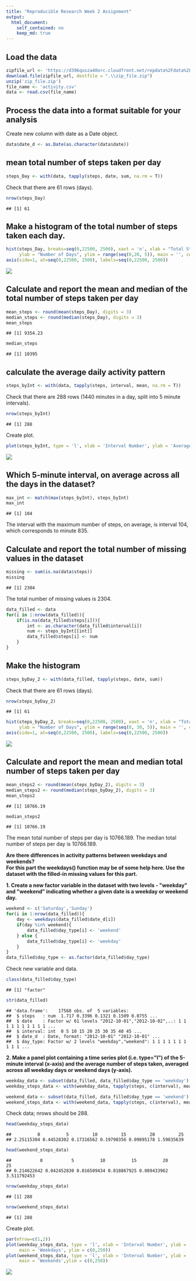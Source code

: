 ```yaml
---
title: "Reproducible Research Week 2 Assignment"
output:
  html_document:
    self_contained: no
    keep_md: true 
---
```




## Load the data 



```r
zipfile_url <- 'https://d396qusza40orc.cloudfront.net/repdata%2Fdata%2Factivity.zip'
download.file(zipfile_url, destfile = ".\\zip_file.zip")
unzip('zip_file.zip')
file_name <- 'activity.csv'
data <- read.csv(file_name)
```


## Process the data into a format suitable for your analysis
Create new column with date as a Date object. 

```r
data$date_d <- as.Date(as.character(data$date))
```


## mean total number of steps taken per day


```r
steps_Day <- with(data, tapply(steps, date, sum, na.rm = T)) 
```
Check that there are 61 rows (days).

```r
nrow(steps_Day) 
```

```
## [1] 61
```

## Make a histogram of the total number of steps taken each day.

```r
hist(steps_Day, breaks=seq(0,22500, 2500), xaxt = 'n', xlab = "Total Steps Taken", 
     ylab = "Number of Days", ylim = range(seq(0,20, 5)), main = '', col = 'powderblue')
axis(side=1, at=seq(0,22500, 2500), labels=seq(0,22500, 2500))
```

![](Figures/histogram-1.png)<!-- -->

## Calculate and report the mean and median of the total number of steps taken per day

```r
mean_steps <- round(mean(steps_Day), digits = 3)
median_steps <- round(median(steps_Day), digits = 3)
mean_steps
```

```
## [1] 9354.23
```

```r
median_steps
```

```
## [1] 10395
```

## calculate the average daily activity pattern  


```r
steps_byInt <- with(data, tapply(steps, interval, mean, na.rm = T)) 
```

Check that there are 288 rows (1440 minutes in a day, split into 5 minute intervals).

```r
nrow(steps_byInt) 
```

```
## [1] 288
```

Create plot.

```r
plot(steps_byInt, type = 'l', xlab = 'Interval Number', ylab = 'Average Number of Steps Taken')
```

![](Figures/linePlot-1.png)<!-- -->

## Which 5-minute interval, on average across all the days in the dataset?

```r
max_int <- match(max(steps_byInt), steps_byInt)
max_int
```

```
## [1] 104
```
The interval with the maximum number of steps, on average, is interval 104, which corresponds to minute 835.

## Calculate and report the total number of missing values in the dataset 

```r
missing <- sum(is.na(data$steps))
missing
```

```
## [1] 2304
```
The total number of missing values is 2304.


```r
data_filled <- data
for(i in 1:nrow(data_filled)){
    if(is.na(data_filled$steps[i])){
        int <- as.character(data_filled$interval[i])
        num <- steps_byInt[[int]]
        data_filled$steps[i] <- num
    }
}
```


## Make the histogram 

```r
steps_byDay_2 <- with(data_filled, tapply(steps, date, sum)) 
```

Check that there are 61 rows (days).

```r
nrow(steps_byDay_2) 
```

```
## [1] 61
```

```r
hist(steps_byDay_2, breaks=seq(0,22500, 2500), xaxt = 'n', xlab = "Total Steps Taken", 
     ylab = "Number of Days", ylim = range(seq(0, 30, 5)), main = '', col = 'powderblue')
axis(side=1, at=seq(0,22500, 2500), labels=seq(0,22500, 2500))
```

![](Figures/histogram2-1.png)<!-- -->

## Calculate and report the mean and median total number of steps taken per day

```r
mean_steps2 <- round(mean(steps_byDay_2), digits = 3)
median_steps2 <- round(median(steps_byDay_2), digits = 3)
mean_steps2
```

```
## [1] 10766.19
```

```r
median_steps2
```

```
## [1] 10766.19
```
The mean total number of steps per day is 10766.189. The median total number of steps per day is 10766.189.


**Are there differences in activity patterns between weekdays and weekends?**  
**For this part the weekdays() function may be of some help here. Use the dataset with the filled-in missing values for this part.**  

**1. Create a new factor variable in the dataset with two levels - "weekday" and "weekend" indicating whether a given date is a weekday or weekend day.**


```r
weekend <- c('Saturday','Sunday')
for(i in 1:nrow(data_filled)){
    day <- weekdays(data_filled$date_d[i])
    if(day %in% weekend){
        data_filled$day_type[i] <- 'weekend'
    } else {
        data_filled$day_type[i] <- 'weekday'
    }
}
data_filled$day_type <- as.factor(data_filled$day_type) 
```
Check new variable and data.

```r
class(data_filled$day_type)
```

```
## [1] "factor"
```

```r
str(data_filled)
```

```
## 'data.frame':	17568 obs. of  5 variables:
##  $ steps   : num  1.717 0.3396 0.1321 0.1509 0.0755 ...
##  $ date    : Factor w/ 61 levels "2012-10-01","2012-10-02",..: 1 1 1 1 1 1 1 1 1 1 ...
##  $ interval: int  0 5 10 15 20 25 30 35 40 45 ...
##  $ date_d  : Date, format: "2012-10-01" "2012-10-01" ...
##  $ day_type: Factor w/ 2 levels "weekday","weekend": 1 1 1 1 1 1 1 1 1 1 ...
```

**2. Make a panel plot containing a time series plot (i.e. type="l") of the 5-minute interval (x-axis) and the average number of steps taken, averaged across all weekday days or weekend days (y-axis).**  



```r
weekday_data <- subset(data_filled, data_filled$day_type == 'weekday')
weekday_steps_data <- with(weekday_data, tapply(steps, c(interval), mean, na.rm = T)) 

weekend_data <- subset(data_filled, data_filled$day_type == 'weekend')
weekend_steps_data <- with(weekend_data, tapply(steps, c(interval), mean, na.rm = T)) 
```

Check data; nrows should be 288.

```r
head(weekday_steps_data)
```

```
##          0          5         10         15         20         25 
## 2.25115304 0.44528302 0.17316562 0.19790356 0.09895178 1.59035639
```

```r
head(weekend_steps_data)
```

```
##           0           5          10          15          20          25 
## 0.214622642 0.042452830 0.016509434 0.018867925 0.009433962 3.511792453
```

```r
nrow(weekday_steps_data)
```

```
## [1] 288
```

```r
nrow(weekend_steps_data)
```

```
## [1] 288
```

Create plot.

```r
par(mfrow=c(1,2))
plot(weekday_steps_data, type = 'l', xlab = 'Interval Number', ylab = 'Average Number of Steps Taken', 
     main = 'Weekdays', ylim = c(0,250))
plot(weekend_steps_data, type = 'l', xlab = 'Interval Number', ylab = 'Average Number of Steps Taken', 
     main = 'Weekends',ylim = c(0,250))
```

![](Figures/panelPlot-1.png)<!-- -->
